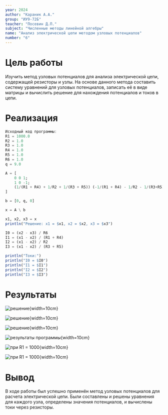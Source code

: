 ```yaml
---
year: 2024
author: "Караник А.А."
group: "ИУ9-72Б"
teacher: "Посевин Д.П."
subject: "Численные методы линейной алгебры"
name: "Анализ электрической цепи методом узловых потенциалов"
number: "6"
---
```


# Цель работы

Изучить метод узловых потенциалов для анализа электрической цепи, содержащей резисторы и узлы. На основе данного метода составить систему уравнений для узловых потенциалов, записать её в виде матрицы и вычислить решение для нахождения потенциалов и токов в цепи.

# Реализация

```julia
Исходный код программы:
R1 = 1000.0
R2 = 1.0
R3 = 1.0
R4 = 1.0
R5 = 1.0
R6 = 1.0
q = 9.0

A = [
    0 0 1;
    1 0 -1;
    (1/(R1 + R4) + 1/R2 + 1/(R3 + R5)) (-1/(R1 + R4) - 1/R2 - 1/(R3+R5) - 1/R6) 1/R6
]

b = [0, q, 0]

x = A \ b

x1, x2, x3 = x
println("Решение: x1 = $x1, x2 = $x2, x3 = $x3")

I0 = (x2 - x3) / R6
I1 = (x1 - x2) / (R1 + R4)
I2 = (x1 - x2) / R2
I3 = (x1 - x2) / (R3 + R5)

println("Токи:")
println("I0 = $I0")
println("I1 = $I1")
println("I2 = $I2")
println("I3 = $I3")
```

# Результаты

![решение](temp/1.jpg){width=10cm}

![решение](temp/2.jpg){width=10cm}

![решение](temp/3.jpg){width=10cm}

![результаты программы](temp/4.png){width=10cm}

![при R1 = 1000](temp/5.png){width=10cm}

![при R1 = 1000](temp/6.png){width=10cm}

# Вывод

В ходе работы был успешно применён метод узловых потенциалов для расчета электрической цепи. Были составлены и решены уравнения для каждого узла, определены значения потенциалов, и вычислены токи через резисторы.